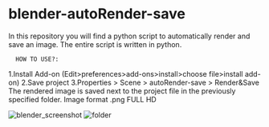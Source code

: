 # blender-autoRender-save
In this repository you will find a python script to automatically render and save an image.
The entire script is written in python.

      HOW TO USE?:
   1.Install Add-on (Edit>preferences>add-ons>install>choose file>install add-on)
   2.Save project
   3.Properties > Scene > autoRender-save > Render&Save
   The rendered image is saved next to the project file in the previously specified folder. Image format .png FULL HD

![blender_screenshot](https://user-images.githubusercontent.com/90109463/236935029-42c76c3b-8258-44c1-bce5-d3a68370a7ef.png)
![folder](https://user-images.githubusercontent.com/90109463/236935035-cdb847e8-3eda-4ff9-96bd-f82fb74c5556.png)
